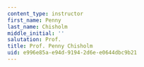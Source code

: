 ```yaml
---
content_type: instructor
first_name: Penny
last_name: Chisholm
middle_initial: ''
salutation: Prof.
title: Prof. Penny Chisholm
uid: e996e85a-e94d-9194-2d6e-e0644dbc9b21
---
```

